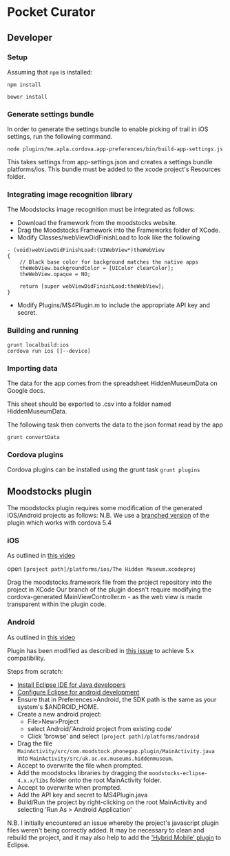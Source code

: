 # Pocket Curator

## Developer

### Setup

Assuming that `npm` is installed:

    npm install

    bower install

### Generate settings bundle
In order to generate the settings bundle to enable picking of trail in iOS settings, run the following command.

```
node plugins/me.apla.cordova.app-preferences/bin/build-app-settings.js
```
This takes settings from app-settings.json and creates a settings bundle platforms/ios. This bundle must be added to the xcode project's Resources folder.

### Integrating image recognition library
The Moodstocks image recognition must be integrated as follows:
 - Download the framework from the moodstocks website.
 - Drag the Moodstocks Framework into the Frameworks folder of XCode.
 - Modify Classes/webViewDidFinishLoad to look like the following
```
- (void)webViewDidFinishLoad:(UIWebView*)theWebView
{
    // Black base color for background matches the native apps
    theWebView.backgroundColor = [UIColor clearColor];
    theWebView.opaque = NO;

    return [super webViewDidFinishLoad:theWebView];
}
```
 - Modify Plugins/MS4Plugin.m to include the appropriate API key and secret.

### Building and running

```
grunt localbuild:ios
cordova run ios []--device]
```

### Importing data

The data for the app comes from the spreadsheet HiddenMuseumData on Google docs.

This sheet should be exported to .csv into a folder named HiddenMuseumData.

The following task then converts the data to the json format read by the app

    grunt convertData


### Cordova plugins
Cordova plugins can be installed using the grunt task `grunt plugins`


## Moodstocks plugin
The moodstocks plugin requires some modification of the generated iOS/Android projects as follows:
N.B. We use a [branched version](http://github.com/ox-it/MS4Plugin) of the plugin which works with cordova 5.4

### iOS
As outlined in [this video](https://www.youtube.com/watch?v=ZuDFnf8S4NY)

open ```[project path]/platforms/ios/The Hidden Museum.xcodeproj```

Drag the moodstocks.framework file from the project repository into the project in XCode
Our branch of the plugin doesn't require modifying the cordova-generated MainViewController.m - as the web view is made transparent within the plugin code.

### Android
As outlined in [this video](https://www.youtube.com/watch?v=TgIBX6r1nl4)

Plugin has been modified as described in [this issue](https://github.com/thomasforth/MS4Plugin/issues/6) to achieve 5.x compatibility.

Steps from scratch:
 - [Install Eclipse IDE for Java developers](https://eclipse.org/downloads/)
 - [Configure Eclipse for android development](http://www.instructables.com/id/How-To-Setup-Eclipse-for-Android-App-Development/?ALLSTEPS)
 - Ensure that in Preferences>Android, the SDK path is the same as your system's $ANDROID_HOME.
 - Create a new android project: 
   - File>New>Project
   - select Android/'Android project from existing code'
   - Click 'browse' and select `[project path]/platforms/android`
 - Drag the file `MainActivity/src/com.moodstock.phonegap.plugin/MainActivity.java` into `MainActivity/src/uk.ac.ox.museums.hiddenmuseum`. 
 - Accept to overwrite the file when prompted.
 - Add the moodstocks libraries by dragging the `moodstocks-eclipse-4.x.x/libs` folder onto the root MainActivity folder.
 - Accept to overwrite when prompted.
 - Add the API key and secret to MS4Plugin.java
 - Build/Run the project by right-clicking on the root MainActivity and selecting 'Run As > Android Application'

N.B. I initially encountered an issue whereby the project's javascript plugin files weren't being correctly added. It may be necessary to clean and rebuild the project, and it may also help to add the ['Hybrid Mobile' plugin](https://github.com/eclipse/thym) to Eclipse.
